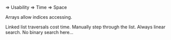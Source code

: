 => Usability
=> Time
=> Space

Arrays allow indices accessing.

Linked list traversals cost time. Manually step through the list. Always linear search. No binary search here...
